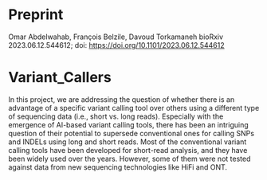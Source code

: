 # Preprint
Omar Abdelwahab, François Belzile, Davoud Torkamaneh
bioRxiv 2023.06.12.544612; doi: https://doi.org/10.1101/2023.06.12.544612 

# Variant_Callers
In this project, we are addressing the question of whether there is an advantage of a specific variant calling tool over others using a different type of sequencing data (i.e., short vs. long reads).
Especially with the emergence of AI-based variant calling tools, there has been an intriguing question of their potential to supersede conventional ones for calling SNPs and INDELs using long and short reads.
Most of the conventional variant calling tools have been developed for short-read analysis, and they have been widely used over the years.
However, some of them were not tested against data from new sequencing technologies like HiFi and ONT.

